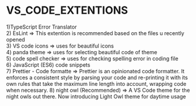 # VS_CODE_EXTENTIONS
1)TypeScript Error Translator <br/>
2) EsLint => This extention is recommended based on the files u recently opened<br/>
3) VS code icons => uses for beautiful icons <br/>
4) panda theme => uses for selecting  beautiful code of theme <br/>
5) code spell checker => uses for checking spelling error in coding file <br/>
6) JavaScript (ES6) code snippets <br/>
7) Prettier - Code formatte => Prettier is an opinionated code formatter. It enforces a consistent style by parsing your code and re-printing it with its own rules that take the maximum line length into account, wrapping code when necessary.
8) night owl (Recommended) => A VS Code theme for the night owls out there. Now introducing Light Owl theme for daytime usage
